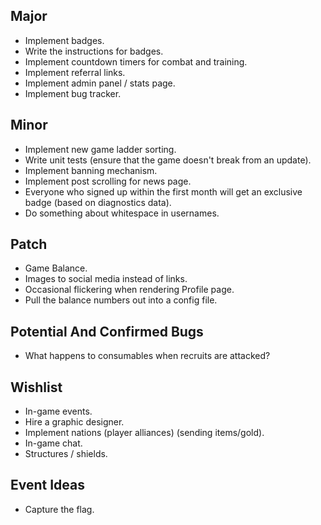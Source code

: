 Major
---

* Implement badges.
* Write the instructions for badges.
* Implement countdown timers for combat and training.
* Implement referral links.
* Implement admin panel / stats page.
* Implement bug tracker.

Minor
---

* Implement new game ladder sorting.
* Write unit tests (ensure that the game doesn't break from an update).
* Implement banning mechanism.
* Implement post scrolling for news page.
* Everyone who signed up within the first month will get an exclusive badge (based on diagnostics data).
* Do something about whitespace in usernames.

Patch
---

* Game Balance.
* Images to social media instead of links.
* Occasional flickering when rendering Profile page.
* Pull the balance numbers out into a config file.

Potential And Confirmed Bugs
---

* What happens to consumables when recruits are attacked?

Wishlist
---

* In-game events.
* Hire a graphic designer.
* Implement nations (player alliances) (sending items/gold).
* In-game chat.
* Structures / shields.

Event Ideas
---

* Capture the flag.

